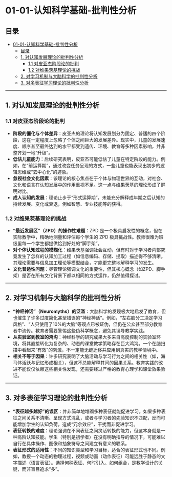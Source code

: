 # 01-01-认知科学基础-批判性分析

## 目录

- [01-01-认知科学基础-批判性分析](#01-01-认知科学基础-批判性分析)
  - [目录](#目录)
  - [1. 对认知发展理论的批判性分析](#1-对认知发展理论的批判性分析)
    - [1.1 对皮亚杰阶段论的批判](#11-对皮亚杰阶段论的批判)
    - [1.2 对维果茨基理论的挑战](#12-对维果茨基理论的挑战)
  - [2. 对学习机制与大脑科学的批判性分析](#2-对学习机制与大脑科学的批判性分析)
  - [3. 对多表征学习理论的批判性分析](#3-对多表征学习理论的批判性分析)

---

## 1. 对认知发展理论的批判性分析

### 1.1 对皮亚杰阶段论的批判

- **阶段的僵化与个体差异**：皮亚杰的理论将认知发展划分为固定、普适的四个阶段，这在一定程度上忽略了个体之间巨大的发展差异。现实中，儿童的发展速度、顺序甚至最终达到的水平都受到遗传、环境、教育等多种因素影响，并非整齐划一地“升级”。
- **低估儿童能力**：后续研究表明，皮亚杰可能低估了儿童在特定阶段的能力。例如，在“前运算期”，通过改变任务呈现的方式，一些儿童也能表现出初步的逻辑思维或“去中心化”的迹象。
- **忽视社会文化因素**：该理论的核心焦点在于个体与物理世界的互动，对社会、文化和语言在认知发展中的作用重视不足。这一点与维果茨基的理论形成了鲜明对比。
- **成人认知的发展**：理论止步于“形式运算期”，未能充分解释成年期之后认知的持续发展、变化或衰退，例如智慧、专业技能等的获得。

### 1.2 对维果茨基理论的挑战

- **“最近发展区”（ZPD）的操作性难题**：ZPD 是一个极具启发性的概念，但在实际教学中，精确地测量和评估每个学生的 ZPD 极具挑战性。教师很难为班级里每一个学生都提供恰到好处的“脚手架”。
- **对个体认知过程的模糊化**：维果茨基强调社会互动，但有时对于学习者内部究竟发生了怎样的认知加工过程（如信息编码、存储、提取）描述得不够清晰。其理论需要与信息加工理论等模型结合，才能更完整地解释学习的发生。
- **文化普适性问题**：尽管理论强调文化的重要性，但其核心概念（如ZPD、脚手架）是否在所有文化背景下都以相同的方式运作，仍然值得探讨。

---

## 2. 对学习机制与大脑科学的批判性分析

- **“神经神话”（Neuromyths）的泛滥**：大脑科学的发现极大地启发了教育，但也催生了许多过度简化甚至错误的“神经神话”。例如，“左右脑分工决定学习风格”、“人只使用了10%的大脑”等观点已被证伪，但仍在公众甚至部分教育者中流传。教育者需要警惕这些伪科学概念，避免其误导教学实践。
- **从实验室到教室的鸿沟**：神经科学的研究成果大多来自高度控制的实验室环境，将其直接转化为复杂的、动态的课堂教学策略存在巨大鸿沟。一个在脑扫描中看起来“有效”的刺激，不一定能无缝迁移并应用到真实的教学情境中。
- **相关不等于因果**：许多研究表明了大脑活动与学习行为之间的相关性（如，海马体活跃与记忆形成相关），但这不总能解释其间的因果关系。教育实践的改进不能仅仅依赖这些相关性发现，还需要经过严格的教育心理学和课堂效果验证。

---

## 3. 对多表征学习理论的批判性分析

- **“表征越多越好”的误区**：并非简单地堆砌多种表征就能促进学习。如果多种表征之间关系不清晰、呈现方式混乱，或者与学习者的先验知识不匹配，反而可能增加学生的认知负荷，造成“冗余效应”，干扰而非促进学习。
- **表征转换的难度**：理论强调在不同表征之间灵活转换的能力，但这本身就是一种高阶认知技能。学生（特别是初学者）在没有明确指导的情况下，可能难以自行在具体操作、图像和抽象符号之间建立有意义的联系。
- **表征形式的适用性**：不同的知识类型和学习目标，适合的表征形式也不同。例如，教授一个动态的物理过程，视频或动画（动作表征）可能远胜于静态的文字描述（语言表征）。选择何种表征、何时引入、如何组合，是教学设计的关键，而非盲目追求“多”。
